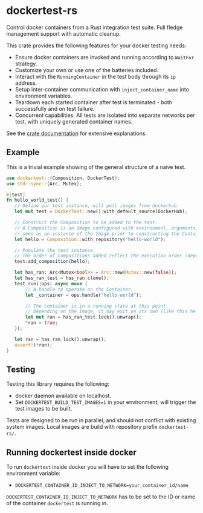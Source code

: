 # dockertest-rs

Control docker containers from a Rust integration test suite. Full fledge management support
with automatic cleanup.

This crate provides the following features for your docker testing needs:

* Ensure docker containers are invoked and running according to `WaitFor` strategy.
 * Customize your own or use one of the batteries included.
* Interact with the `RunningContainer` in the test body through its `ip` address.
* Setup inter-container communication with `inject_container_name` into environment variables.
* Teardown each started container after test is terminated - both successfully and on test failure.
* Concurrent capabilities. All tests are isolated into separate networks per test, with uniquely
generated container names.

See the [crate documentation](https://docs.rs/dockertest) for extensive explanations.

## Example

This is a trivial example showing of the general structure of a naive test.

 ```rust
use dockertest::{Composition, DockerTest};
use std::sync::{Arc, Mutex};

#[test]
fn hello_world_test() {
    // Define our test instance, will pull images from dockerhub.
    let mut test = DockerTest::new().with_default_source(DockerHub);

    // Construct the Composition to be added to the test.
    // A Composition is an Image configured with environment, arguments, StartPolicy, etc.,
    // seen as an instance of the Image prior to constructing the Container.
    let hello = Composition::with_repository("hello-world");

    // Populate the test instance.
    // The order of compositions added reflect the execution order (depending on StartPolicy).
    test.add_composition(hello);

    let has_ran: Arc<Mutex<bool>> = Arc::new(Mutex::new(false));
    let has_ran_test = has_ran.clone();
    test.run(|ops| async move {
        // A handle to operate on the Container.
        let _container = ops.handle("hello-world");

        // The container is in a running state at this point.
        // Depending on the Image, it may exit on its own (like this hello-world image)
        let mut ran = has_ran_test.lock().unwrap();
        *ran = true;
    });

    let ran = has_ran.lock().unwrap();
    assert!(*ran);
}
```

## Testing

Testing this library requires the following:
* docker daemon available on localhost.
* Set `DOCKERTEST_BUILD_TEST_IMAGES=1` in your environment, will trigger the test images to be built.

Tests are designed to be run in parallel, and should not conflict with existing system images.
Local images are build with repository prefix `dockertest-rs/`.

## Running dockertest inside docker
To run `dockertest` inside docker you will have to set the following environment variable:
- `DOCKERTEST_CONTAINER_ID_INJECT_TO_NETWORK=your_container_id/name`

`DOCKERTEST_CONTAINER_ID_INJECT_TO_NETWORK` has to be set to the ID or name of the container `dockertest` is running in.

